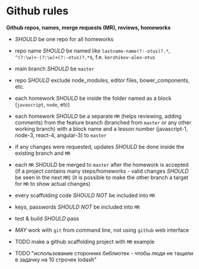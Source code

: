 # Github rules

**Github repos, names, merge requests (MR), reviews, homeworks**

- *SHOULD* be one repo for all homeworks
- repo name *SHOULD* be named like `lastname-name(?:-otus)?.*`, `^(?:\w)+-(?:\w)+(?:-otus)?.*$`, f.e. `korzhikov-alex-otus`
- main branch *SHOULD* be `master`
- repo *SHOULD* exclude node_modules, editor files, bower_components, etc.

- each homework *SHOULD* be inside the folder named as a block (`javascript`, `node`, etc)
- each homework *SHOULD* be a separate `MR` (helps reviewing, adding comments) from the feature branch (branched from `master` or any other working branch) with a block name and a lesson number (javascript-1, node-3, react-4, angular-3) to `master`
- if any changes were requested, updates *SHOULD* be done inside the existing branch and `MR`
- each `MR` *SHOULD* be merged to `master` after the homework is accepted
(if a project contains many steps/homeworks - valid changes *SHOULD* be seen in the next `MR`)
(it is possible to make the other branch a target for `MR` to show actual changes)
- every scaffolding code *SHOULD NOT* be included into `MR`
- keys, passwords *SHOULD NOT* be included into `MR`

- test & build *SHOULD* pass
- *MAY* work with `git` from command line, not using `github` web interface

- TODO make a github scaffolding project with `MR` example
- TODO "использование сторонних библиотек - чтобы люди не тащили в задачку на 10 строчек lodash"